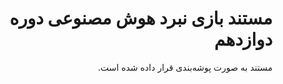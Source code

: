 <div dir="rtl">

# مستند بازی نبرد هوش مصنوعی دوره دوازدهم

مستند به صورت پوشه‌بندی قرار داده شده است.
